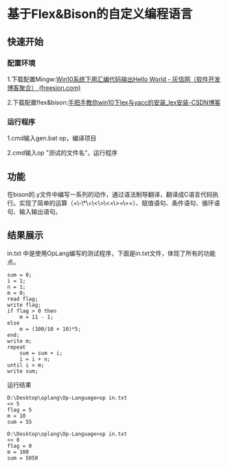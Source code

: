 # 基于Flex&Bison的自定义编程语言

## 快速开始

### 配置环境

1.下载配置Mingw:[Win10系统下用汇编代码输出Hello World - 灰信网（软件开发博客聚合） (freesion.com)](https://www.freesion.com/article/4840365954/#1Mingw_3)

2.下载配置flex&bison:[手把手教你win10下lex与yacc的安装_lex安装-CSDN博客](https://blog.csdn.net/wang_yr/article/details/106000167)

### 运行程序

1.cmd输入gen.bat op，编译项目

2.cmd输入op ”测试的文件名“，运行程序

## 功能

在bison的.y文件中编写一系列的动作，通过语法制导翻译，翻译成C语言代码执行。实现了简单的运算（+\\-\\*\\÷\\<\\>\\<=\\>=\\==）、赋值语句、条件语句、循环语句、输入输出语句。 

## 结果展示

in.txt 中是使用OpLang编写的测试程序，下面是in.txt文件，体现了所有的功能点。

```
sum = 0;
i = 1;
n = 1;
m = 0;
read flag;
write flag;
if flag > 0 then 
    m = 11 - 1;
else
    m = (100/10 + 10)*5;
end;
write m;
repeat
    sum = sum + i;
    i = i + n;
until i > m;
write sum;
```

运行结果

```
D:\Desktop\oplang\Op-Language>op in.txt
<< 5
flag = 5
m = 10
sum = 55

D:\Desktop\oplang\Op-Language>op in.txt
<< 0
flag = 0
m = 100
sum = 5050
```

